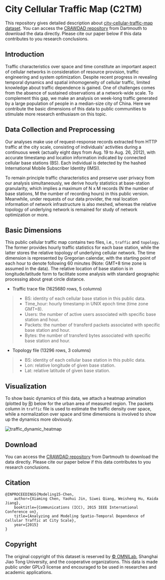 # City Cellular Traffic Map (C2TM)

This repository gives detailed description about
[city-cellular-traffic-map dataset](https://github.com/caesar0301/city-cellular-traffic-map). You
can access the [CRAWDAD repository](http://crawdad.cs.dartmouth.edu/sjtu/c2tm/) from Dartmouth to download the data
directly. Please cite our paper below if this data contributes to you research
conclusions.

## Introduction

Traffic characteristics over space and time constitute an important aspect of
cellular networks in consideration of resource provision, traffic engineering
and system optimization. Despite recent progress in revealing temporal dynamics
and spatial inhomogeneity of cellular traffic, limited knowledge about traffic
dependence is gained. One of challenges comes from the absence of sustained
observations at a network-wide scale. To complement this gap, we make an
analysis on week-long traffic generated by a large population of people in a
median-size city of China. Here we contribute the basic dimensions of this data
to public communities to stimulate more research enthusiasm on this topic.

## Data Collection and Preprocessing

Our analyses make use of request-response records extracted from HTTP traffic
at the city scale, consisting of individuals’ activities during a continuous
week (actually eight days from Aug. 19 to Aug. 26, 2012), with accurate
timestamp and location information indicated by connected cellular base
stations (BS). Each individual is detected by the hashed International Mobile
Subscriber Identity (IMSI).

To remain principle traffic characteristics and preserve user privacy from our
analysis simultaneously, we derive hourly statistics at base-station
granularity, which implies a maximum of N x M records (N the number of base
stations, M the number of recording hours) in this public version. Meanwhile,
under requests of our data provider, the real location information of network
infrastructure is also meshed, whereas the relative topology of underlying
network is remained for study of network optimization or more.

## Basic Dimensions

This public cellular traffic map contains two files, i.e., `traffic` and
`topology`. The former provides hourly traffic statistics for each base
station, while the latter stores the relative topology of underlying cellular
network. The time dimension is represented by Gregorian calendar, with the
starting point of each hour to denote following 60 minutes (Note: GMT+8 time
zone is assumed in the data). The relative location of base station is in
longitude/latitude form to facilitate some analysis with standard geographic
processing about great circle distance.

* Traffic trace file (1625680 rows, 5 columns)

> * BS: identity of each cellular base station in this public data.
> * Time_hour: hourly timestamp in UNIX epoch time (time zone GMT+8).
> * Users: the number of active users associated with specific base station and hour.
> * Packets: the number of transferd packets associated with specific base station and hour.
> * Bytes: the number of transferd bytes associated with specific base station and hour.

* Topology file (13296 rows, 3 columns)

> * BS: identity of each cellular base station in this public data.
> * Lon: relative longitude of given base station.
> * Lat: relative latitude of given base station.

## Visualization

To show basic dynamics of this data, we attach a heatmap animation (plotted by
[R](http://www.r-project.org/)) below for the urban area of measured
region. The packets column in `traffic` file is used to estimate the traffic
density over space, while a normalization over space and time dimensions is
involved to show up the dynamics more obviously.

![traffic_dynamic_heatmap](https://github.com/caesar0301/city-cellular-traffic-map/raw/master/heatmap_animation.gif)

## Download

You can access the [CRAWDAD repository](#) from Dartmouth to download the data
directly. Please cite our paper below if this data contributes to you research
conclusions.

## Citation

    @INPROCEEDINGS{Modeling15-Chen,
        author={Xiaming Chen, Yaohui Jin, Siwei Qiang, Weisheng Hu, Kaida Jiang},
        booktitle={Communications (ICC), 2015 IEEE International Conference on},
        title={Analyzing and Modeling Spatio-Temporal Dependence of Cellular Traffic at City Scale},
        year={2015}
    }

## Copyright

The original copyright of this dataset is reserved by
[© OMNILab](http://omnilab.sjtu.edu.cn), Shanghai Jiao Tong University, and the
cooperative organizations. This data is made public under GPLv3 license and
encouraged to be used in researches and academic applications.
